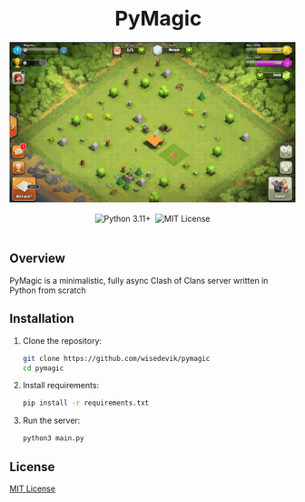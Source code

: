 <div align="center" style="max-width: 100%; overflow-x: auto; margin: 0 auto;">
  <div style="text-align: center; padding: 0 10px; width: 100%;">
    <h1 style="font-size: clamp(24px, 5vw, 36px); margin: 0 auto;">PyMagic</h1>
  </div>

  <div style="display: flex; justify-content: center; margin: 20px auto; width: 100%;">
    <img src="./assets/screenshot.svg" alt="PyMagic Screenshot" style="max-width: 100%; height: auto; display: block;">
  </div>

  <div style="text-align: center; margin: 20px auto; width: 100%;">
    <div style="display: inline-flex; flex-wrap: wrap; justify-content: center; gap: 8px;">
      <img src="https://img.shields.io/badge/Python-3.11%2B-blue" alt="Python 3.11+">
      <img src="https://img.shields.io/badge/License-MIT-green" alt="MIT License">
    </div>
  </div>
</div>

## Overview

PyMagic is a minimalistic, fully async Clash of Clans server written in Python from scratch

## Installation

1. Clone the repository:

    ```bash
    git clone https://github.com/wisedevik/pymagic
    cd pymagic
    ```

2. Install requirements:

    ```bash
    pip install -r requirements.txt
    ```

3. Run the server:

    ```bash
    python3 main.py
    ```

## License

[MIT License](https://github.com/wisedevik/pymagic/blob/main/LICENCE)